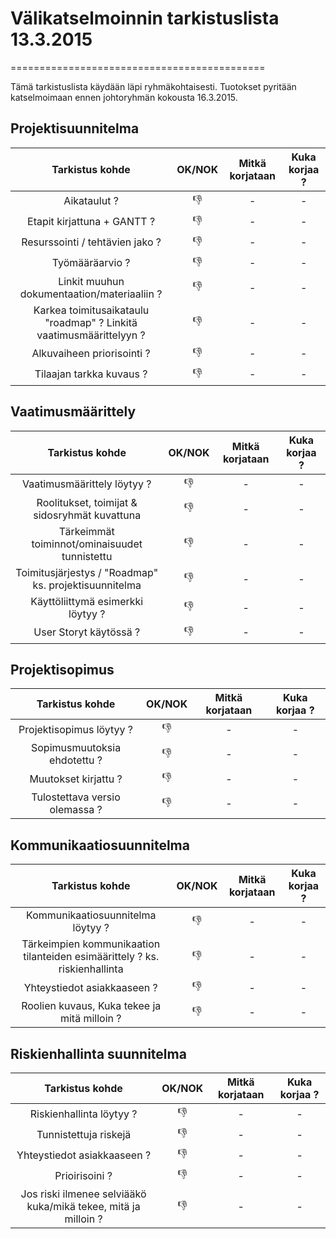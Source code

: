 # Välikatselmoinnin tarkistuslista 13.3.2015
============================================

Tämä tarkistuslista käydään läpi ryhmäkohtaisesti. Tuotokset pyritään katselmoimaan ennen johtoryhmän kokousta 16.3.2015.

## Projektisuunnitelma

| Tarkistus kohde | OK/NOK | Mitkä korjataan | Kuka korjaa ? |
|:----:|:----:|:----:|:----:| 
| Aikataulut ? | :-1: | - | - |
| Etapit kirjattuna + GANTT ? | :-1: | - | - |
| Resurssointi / tehtävien jako  ? | :-1: | - | - |
| Työmääräarvio ? | :-1: | - | - |
| Linkit muuhun dokumentaation/materiaaliin ? | :-1: | - | - |
| Karkea toimitusaikataulu "roadmap" ? Linkitä vaatimusmäärittelyyn ? | :-1: | - | - |
| Alkuvaiheen priorisointi  ?| :-1: | - | - |
| Tilaajan tarkka kuvaus ? | :-1: | - | - |


## Vaatimusmäärittely

| Tarkistus kohde | OK/NOK | Mitkä korjataan | Kuka korjaa ? |
|:----:|:----:|:----:|:----:| 
| Vaatimusmäärittely löytyy ? | :-1: | - | - |
| Roolitukset, toimijat & sidosryhmät kuvattuna |  :-1: | - | - | 
| Tärkeimmät toiminnot/ominaisuudet tunnistettu | :-1: | - | - |
| Toimitusjärjestys / "Roadmap" ks. projektisuunnitelma | :-1: | - | - |
| Käyttöliittymä esimerkki löytyy ? | :-1: | - | - |
| User Storyt käytössä ? | :-1: | - | - |  

## Projektisopimus 

| Tarkistus kohde | OK/NOK | Mitkä korjataan | Kuka korjaa ? |
|:----:|:----:|:----:|:----:| 
| Projektisopimus löytyy ? | :-1: | - | - |
| Sopimusmuutoksia ehdotettu ? | :-1: | - | - |
| Muutokset kirjattu ? | :-1: | - | - |
| Tulostettava versio olemassa ? | :-1: | - | - |

## Kommunikaatiosuunnitelma

| Tarkistus kohde | OK/NOK | Mitkä korjataan | Kuka korjaa ? |
|:----:|:----:|:----:|:----:| 
| Kommunikaatiosuunnitelma löytyy ? | :-1: | - | - |
| Tärkeimpien kommunikaation tilanteiden esimäärittely ? ks. riskienhallinta| :-1: | - | - |
| Yhteystiedot asiakkaaseen ? | :-1: | - | - |
| Roolien kuvaus, Kuka tekee ja mitä milloin ? | :-1: | - | - |

## Riskienhallinta suunnitelma

| Tarkistus kohde | OK/NOK | Mitkä korjataan | Kuka korjaa ? |
|:----:|:----:|:----:|:----:| 
| Riskienhallinta löytyy ? | :-1: | - | - |
| Tunnistettuja riskejä | :-1: | - | - |
| Yhteystiedot asiakkaaseen ? | :-1: | - | - |
| Prioirisoini ? | :-1: | - | - |
| Jos riski ilmenee selviääkö kuka/mikä tekee, mitä ja milloin ? | :-1: | - | - |




